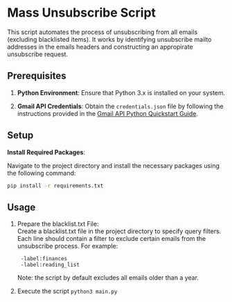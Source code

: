 # Mass Unsubscribe Script

This script automates the process of unsubscribing from all emails (excluding blacklisted items). It works by identifying unsubscribe mailto addresses in the emails headers and constructing an appropirate unsubscribe request.

## Prerequisites

1. **Python Environment**: Ensure that Python 3.x is installed on your system.

2. **Gmail API Credentials**: Obtain the `credentials.json` file by following the instructions provided in the [Gmail API Python Quickstart Guide](https://developers.google.com/gmail/api/quickstart/python).

## Setup

**Install Required Packages**:

Navigate to the project directory and install the necessary packages using the following command:

```bash
pip install -r requirements.txt
```

## Usage

1. Prepare the blacklist.txt File:  
    Create a blacklist.txt file in the project directory to specify query filters. Each line should contain a filter to exclude certain emails from the unsubscribe process. For example:

   ```
    -label:finances
    -label:reading_list
   ```

   Note: the script by default excludes all emails older than a year.

2. Execute the script `python3 main.py`
